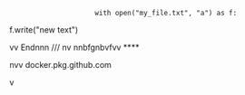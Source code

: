                          with open("my_file.txt", "a") as f:
   f.write("new text")

vv 
Endnnn
/// 
    nv
  nnbfgnbvfvv ****      
             
             
   
nvv   docker.pkg.github.com    
 
    
  v     
       
           
 
    
  
  
  
    
    
 
  

 
     
   
 
 
 
